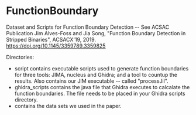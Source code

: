 # FunctionBoundary
Dataset and Scripts for Function Boundary Detection -- See ACSAC Publication
Jim Alves-Foss and Jia Song, "Function Boundary Detection in Stripped Binaries",
ACSACX'19, 2019. https://doi.org/10.1145/3359789.3359825

Directories:

<ul>
<li>  script contains executable scripts used to generate function boundaries for three tools: JIMA, nucleus and Ghidra; and a tool to countup the results. Also contains our JIM executable -- called "processJil".
<li>  ghidra_scripts contains the java file that Ghidra executes to calcalate the function boundaries. The file needs to be placed in your Ghidra scripts directory.
  <li> contains the data sets we used in the paper.
  </ul>
    
